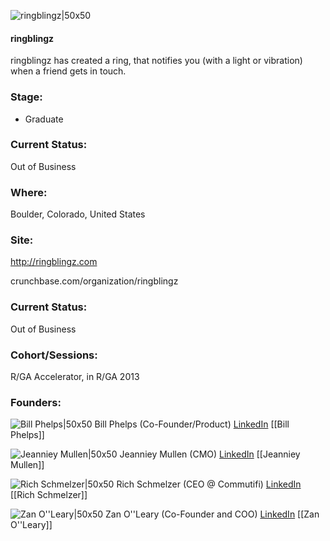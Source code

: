 

![ringblingz|50x50](https://apimg.techstars.com/connect/images/image_files/5313/b8b3/c2f6/507e/7400/0004/original/ringblingz-305x305.jpg)

#### ringblingz
ringblingz has created a ring, that notifies you (with a light or vibration) when a friend gets in touch.

### Stage: 
 - Graduate 

### Current Status: 
Out of Business

### Where:
Boulder, Colorado, United States

### Site:
http://ringblingz.com



crunchbase.com/organization/ringblingz

### Current Status: 
Out of Business

### Cohort/Sessions: 
R/GA Accelerator, in R/GA 2013

### Founders: 

![Bill Phelps|50x50]() Bill Phelps (Co-Founder/Product) [LinkedIn](https://) [[Bill Phelps]]

![Jeanniey Mullen|50x50](https://apimg.techstars.com/connect/images/image_files/5611d9febbe36faa7f000005/original/headshot_sm_09-15.jpg) Jeanniey Mullen (CMO) [LinkedIn](https://linkedin.com/in/jeanniey) [[Jeanniey Mullen]]

![Rich Schmelzer|50x50](https://s3.amazonaws.com/photos.angel.co/users/62191-medium_jpg?1317409685) Rich Schmelzer (CEO @ Commutifi) [LinkedIn](https://linkedin.com/in/richschmelzer) [[Rich Schmelzer]]

![Zan O''Leary|50x50](http://m.c.lnkd.licdn.com/mpr/mpr/shrink_200_200/p/1/000/235/2fc/38bdac4.jpg) Zan O''Leary (Co-Founder and COO) [LinkedIn](https://linkedin.com/in/zanoleary) [[Zan O''Leary]]


